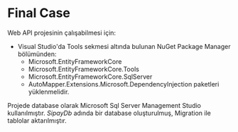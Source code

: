 # Final Case

Web API projesinin çalışabilmesi için:
- Visual Studio'da Tools sekmesi altında bulunan NuGet Package Manager bölümünden:
	- Microsoft.EntityFrameworkCore
	- Microsoft.EntityFrameworkCore.Tools
	- Microsoft.EntityFrameworkCore.SqlServer
	- AutoMapper.Extensions.Microsoft.DependencyInjection
paketleri yüklenmelidir.

Projede database olarak Microsoft Sql Server Management Studio kullanılmıştır. 
*SipayDb* adında bir database oluşturulmuş, Migration ile tablolar aktarılmıştır.
